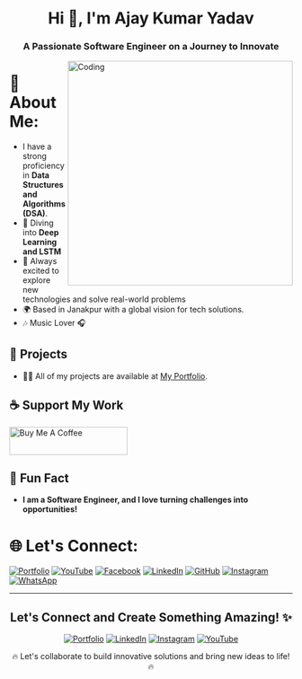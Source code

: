 <h1 align="center">Hi 👋, I'm Ajay Kumar Yadav</h1>
<h3 align="center">A Passionate Software Engineer on a Journey to Innovate</h3>

<img align="right" alt="Coding" width="400" src="https://user-images.githubusercontent.com/55389276/140866485-8fb1c876-9a8f-4d6a-98dc-08c4981eaf70.gif">

# 💫 About Me:
- I have a strong proficiency in **Data Structures and Algorithms (DSA)**.
- 🤖 Diving into **Deep Learning and LSTM**
- 🌱 Always excited to explore new technologies and solve real-world problems
- 🌍 Based in Janakpur with a global vision for tech solutions.
- 🎶 Music Lover 🎧

## 💼 Projects
- 👨‍💻 All of my projects are available at [My Portfolio](https://www.codewithazay.online/).

## ☕ Support My Work
<p align="left">
<a href="https://www.buymeacoffee.com/simplified"><img src="https://cdn.buymeacoffee.com/buttons/v2/default-yellow.png" height="50" width="210" alt="Buy Me A Coffee"></a>
</p>

## 🌱 Fun Fact
- **I am a Software Engineer, and I love turning challenges into opportunities!**


# 🌐 Let's Connect:
[![Portfolio](https://img.shields.io/badge/Portfolio-%23000000.svg?style=flat-square&logo=About.me&logoColor=white)](https://www.codewithazay.online/)
[![YouTube](https://img.shields.io/badge/YouTube-FF0000.svg?style=flat-square&logo=youtube&logoColor=white)](https://www.youtube.com/@journeyroom)
[![Facebook](https://img.shields.io/badge/Facebook-%231877F2.svg?style=flat-square&logo=Facebook&logoColor=white)](https://www.facebook.com/AzayYaduvanshi)
[![LinkedIn](https://img.shields.io/badge/LinkedIn-%230077B5.svg?style=flat-square&logo=linkedin&logoColor=white)](https://www.linkedin.com/in/ajaykumaryadav01/)
[![GitHub](https://img.shields.io/badge/GitHub-%2312100E.svg?style=flat-square&logo=github&logoColor=white)](https://github.com/azayyadav)
[![Instagram](https://img.shields.io/badge/Instagram-%23E4405F.svg?style=flat-square&logo=Instagram&logoColor=white)](https://www.instagram.com/azayyaduvanshi/)
[![WhatsApp](https://img.shields.io/badge/WhatsApp-25D366.svg?style=flat-square&logo=whatsapp&logoColor=white)](https://chat.whatsapp.com/IK0940WGZqQ58HGjDqpGCy)


---
<h2 align="center">Let's Connect and Create Something Amazing! ✨</h2>
<p align="center">
  <a href="https://www.codewithazay.online/" target="_blank"><img src="https://img.shields.io/badge/Portfolio-000000?style=for-the-badge&logo=About.me&logoColor=white" alt="Portfolio"></a>
  <a href="https://linkedin.com/in/ajaykumaryadav01/" target="_blank"><img src="https://img.shields.io/badge/LinkedIn-blue?style=for-the-badge&logo=linkedin&logoColor=white" alt="LinkedIn"></a>
  <a href="https://instagram.com/azayyaduvanshi" target="_blank"><img src="https://img.shields.io/badge/Instagram-E4405F?style=for-the-badge&logo=instagram&logoColor=white" alt="Instagram"></a>
  <a href="https://www.youtube.com/@journeyroom" target="_blank"><img src="https://img.shields.io/badge/YouTube-FF0000?style=for-the-badge&logo=youtube&logoColor=white" alt="YouTube"></a>
</p>

<p align="center">🔥 Let's collaborate to build innovative solutions and bring new ideas to life! 🔥</p>

